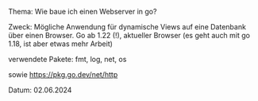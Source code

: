  Thema: Wie baue ich einen Webserver in go?

Zweck: Mögliche Anwendung für dynamische Views auf eine Datenbank über einen Browser.
Go ab 1.22 (!), aktueller Browser (es geht auch mit go 1.18, ist aber etwas mehr Arbeit)

verwendete Pakete: fmt, log, net,	os

sowie https://pkg.go.dev/net/http

Datum: 02.06.2024
